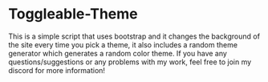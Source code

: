 # Toggleable-Theme
This is a simple script that uses bootstrap and it changes the background of the site every time you pick a theme, it also includes a random theme generator which generates a random color theme. If you have any questions/suggestions or any problems with my work, feel free to join my discord for more information!
